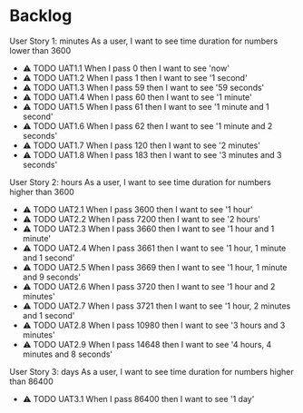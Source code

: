 # Backlog

User Story 1: minutes
As a user, I want to see time duration for numbers lower than 3600

- ⚠ TODO UAT1.1 When I pass 0 then I want to see 'now'
- ⚠ TODO UAT1.2 When I pass 1 then I want to see '1 second'
- ⚠ TODO UAT1.3 When I pass 59 then I want to see '59 seconds'
- ⚠ TODO UAT1.4 When I pass 60 then I want to see '1 minute'
- ⚠ TODO UAT1.5 When I pass 61 then I want to see '1 minute and 1 second'
- ⚠ TODO UAT1.6 When I pass 62 then I want to see '1 minute and 2 seconds'
- ⚠ TODO UAT1.7 When I pass 120 then I want to see '2 minutes'
- ⚠ TODO UAT1.8 When I pass 183 then I want to see '3 minutes and 3 seconds'

User Story 2: hours
As a user, I want to see time duration for numbers higher than 3600

- ⚠ TODO UAT2.1 When I pass 3600 then I want to see '1 hour'
- ⚠ TODO UAT2.2 When I pass 7200 then I want to see '2 hours'
- ⚠ TODO UAT2.3 When I pass 3660 then I want to see '1 hour and 1 minute'
- ⚠ TODO UAT2.4 When I pass 3661 then I want to see '1 hour, 1 minute and 1 second'
- ⚠ TODO UAT2.5 When I pass 3669 then I want to see '1 hour, 1 minute and 9 seconds'
- ⚠ TODO UAT2.6 When I pass 3720 then I want to see '1 hour and 2 minutes'
- ⚠ TODO UAT2.7 When I pass 3721 then I want to see '1 hour, 2 minutes and 1 second'
- ⚠ TODO UAT2.8 When I pass 10980 then I want to see '3 hours and 3 minutes'
- ⚠ TODO UAT2.9 When I pass 14648 then I want to see '4 hours, 4 minutes and 8 seconds'

User Story 3: days
As a user, I want to see time duration for numbers higher than 86400

- ⚠ TODO UAT3.1 When I pass 86400 then I want to see '1 day'
